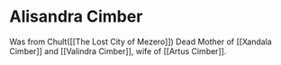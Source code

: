 # Alisandra Cimber
Was from Chult([[The Lost City of Mezero]])
Dead Mother of [[Xandala Cimber]] and [[Valindra Cimber]], wife of [[Artus Cimber]].
